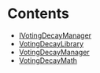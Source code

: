 

# Contents
- [IVotingDecayManager](IVotingDecayManager.sol/interface.IVotingDecayManager.md)
- [VotingDecayLibrary](VotingDecayLibrary.sol/library.VotingDecayLibrary.md)
- [VotingDecayManager](VotingDecayManager.sol/abstract.VotingDecayManager.md)
- [VotingDecayMath](VotingDecayMath.sol/library.VotingDecayMath.md)
